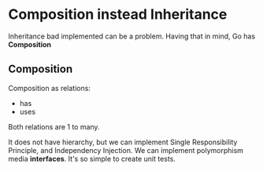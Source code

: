 # Composition instead Inheritance

Inheritance bad implemented can be a problem. Having that in mind, Go has **Composition**

## Composition

Composition as relations:

- has
- uses

Both relations are 1 to many.

It does not have hierarchy, but we can implement Single Responsibility Principle, and Independency Injection.
We can implement polymorphism media **interfaces**. It's so simple to create unit tests.